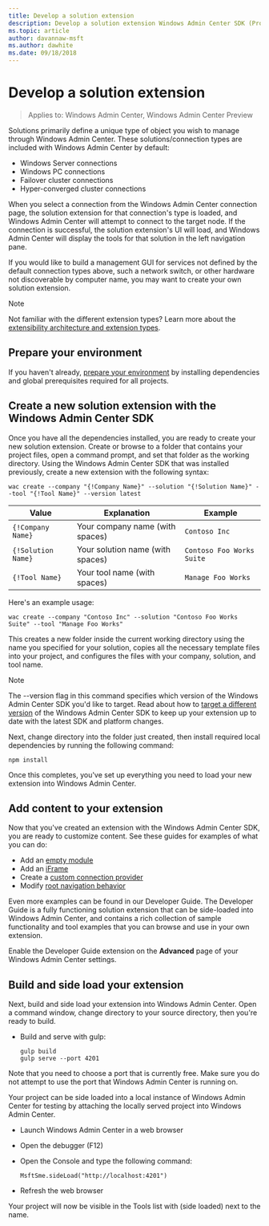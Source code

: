 ```yaml
---
title: Develop a solution extension
description: Develop a solution extension Windows Admin Center SDK (Project Honolulu)
ms.topic: article
author: davannaw-msft
ms.author: dawhite
ms.date: 09/18/2018
---
```


# Develop a solution extension

>Applies to: Windows Admin Center, Windows Admin Center Preview

Solutions primarily define a unique type of object you wish to manage through Windows Admin Center.  These solutions/connection types are included with Windows Admin Center by default:

* Windows Server connections
* Windows PC connections
* Failover cluster connections
* Hyper-converged cluster connections

When you select a connection from the Windows Admin Center connection page, the solution extension for that connection's type is loaded, and Windows Admin Center will attempt to connect to the target node. If the connection is successful, the solution extension's UI will load, and Windows Admin Center will display the tools for that solution in the left navigation pane.

If you would like to build a management GUI for services not defined by the default connection types above, such a network switch, or other hardware not discoverable by computer name, you may want to create your own solution extension.

> [!NOTE]
> Not familiar with the different extension types? Learn more about the [extensibility architecture and extension types](understand-extensions.md).

## Prepare your environment

If you haven't already, [prepare your environment](prepare-development-environment.md) by installing dependencies and global prerequisites required for all projects.

## Create a new solution extension with the Windows Admin Center SDK ##

Once you have all the dependencies installed, you are ready to create your new solution extension.  Create or browse to a folder that contains your project files, open a command prompt, and set that folder as the working directory.  Using the Windows Admin Center SDK that was installed previously, create a new extension with the following syntax:

```
wac create --company "{!Company Name}" --solution "{!Solution Name}" --tool "{!Tool Name}" --version latest
```

| Value | Explanation | Example |
| ----- | ----------- | ------- |
| ```{!Company Name}``` | Your company name (with spaces) | ```Contoso Inc``` |
| ```{!Solution Name}``` | Your solution name (with spaces) | ```Contoso Foo Works Suite``` |
| ```{!Tool Name}``` | Your tool name (with spaces) | ```Manage Foo Works``` |

Here's an example usage:

```
wac create --company "Contoso Inc" --solution "Contoso Foo Works Suite" --tool "Manage Foo Works"
```

This creates a new folder inside the current working directory using the name you specified for your solution, copies all the necessary template files into your project, and configures the files with your company, solution, and tool name.

> [!NOTE]
> The --version flag in this command specifies which version of the Windows Admin Center SDK you'd like to target. Read about how to [target a different version](target-sdk-version.md) of the Windows Admin Center SDK to keep up your extension up to date with the latest SDK and platform changes.

Next, change directory into the folder just created, then install required local dependencies by running the following command:

```
npm install
```

Once this completes, you've set up everything you need to load your new extension into Windows Admin Center.

## Add content to your extension

Now that you've created an extension with the Windows Admin Center SDK, you are ready to customize content.  See these guides for examples of what you can do:

- Add an [empty module](guides/add-module.md)
- Add an [iFrame](guides/add-iframe.md)
- Create a [custom connection provider](guides/create-connection-provider.md)
- Modify [root navigation behavior](guides/modify-root-navigation.md)

Even more examples can be found in our Developer Guide. The Developer Guide is a fully functioning solution extension that can be side-loaded into Windows Admin Center, and contains a rich collection of sample functionality and tool examples that you can browse and use in your own extension. 

Enable the Developer Guide extension on the **Advanced** page of your Windows Admin Center settings. 

## Build and side load your extension

Next, build and side load your extension into Windows Admin Center.  Open a command window, change directory to your source directory, then you're ready to build.

* Build and serve with gulp:

    ```
    gulp build
    gulp serve --port 4201
    ```

Note that you need to choose a port that is currently free. Make sure you do not attempt to use the port that Windows Admin Center is running on.

Your project can be side loaded into a local instance of Windows Admin Center for testing by attaching the locally served project into Windows Admin Center.

* Launch Windows Admin Center in a web browser
* Open the debugger (F12)
* Open the Console and type the following command:

    ```
    MsftSme.sideLoad("http://localhost:4201")
    ```

*	Refresh the web browser

Your project will now be visible in the Tools list with (side loaded) next to the name.
